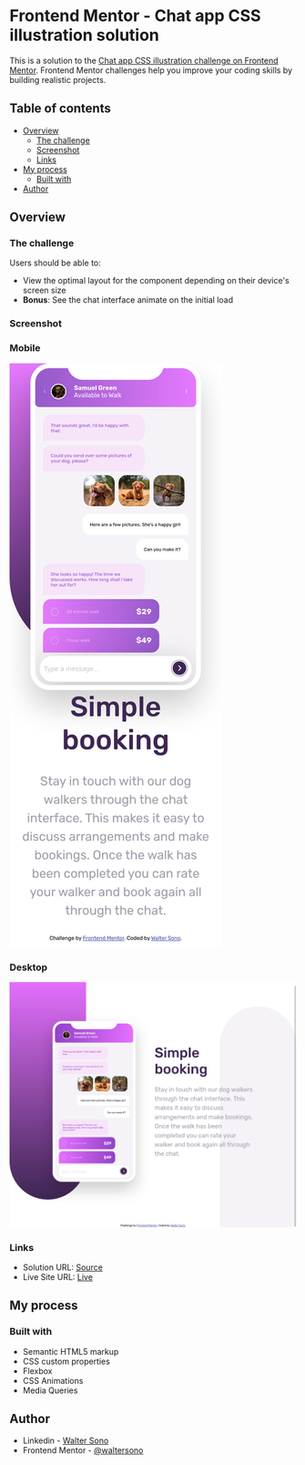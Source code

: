 # Frontend Mentor - Chat app CSS illustration solution

This is a solution to the [Chat app CSS illustration challenge on Frontend Mentor](https://www.frontendmentor.io/challenges/chat-app-css-illustration-O5auMkFqY). Frontend Mentor challenges help you improve your coding skills by building realistic projects. 

## Table of contents

- [Overview](#overview)
  - [The challenge](#the-challenge)
  - [Screenshot](#screenshot)
  - [Links](#links)
- [My process](#my-process)
  - [Built with](#built-with)
- [Author](#author)


## Overview

### The challenge

Users should be able to:

- View the optimal layout for the component depending on their device's screen size
- **Bonus**: See the chat interface animate on the initial load

### Screenshot


### Mobile
![Mobile](./screenshot-mobile.png)

### Desktop
![Desktop](./screenshot-desktop.png)

### Links

- Solution URL: [Source](https://github.com/waltersono/chatapp-css-illustration)
- Live Site URL: [Live](https://waltersono.github.io/chatapp-css-illustration/)

## My process

### Built with

- Semantic HTML5 markup
- CSS custom properties
- Flexbox
- CSS Animations
- Media Queries

## Author

- Linkedin - [Walter Sono](https://www.linkedin.com/in/waltersono)
- Frontend Mentor - [@waltersono](https://www.frontendmentor.io/profile/waltersono)
